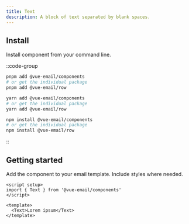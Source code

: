 ```yaml
---
title: Text
description: A block of text separated by blank spaces.
---
```


## Install

Install component from your command line.

::code-group

```sh [pnpm]
pnpm add @vue-email/components
# or get the individual package
pnpm add @vue-email/row
```

```bash [yarn]
yarn add @vue-email/components
# or get the individual package
yarn add @vue-email/row
```

```bash [npm]
npm install @vue-email/components
# or get the individual package
npm install @vue-email/row
```
::

## Getting started

Add the component to your email template. Include styles where needed.

```vue
<script setup>
import { Text } from '@vue-email/components'
</script>

<template>
  <Text>Lorem ipsum</Text>
</template>
```
